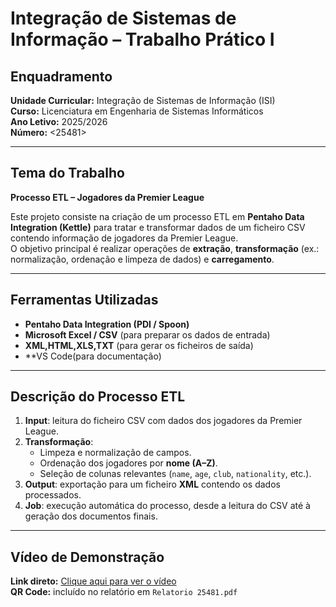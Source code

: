 # Integração de Sistemas de Informação – Trabalho Prático I

## Enquadramento
**Unidade Curricular:** Integração de Sistemas de Informação (ISI)  
**Curso:** Licenciatura em Engenharia de Sistemas Informáticos  
**Ano Letivo:** 2025/2026  
**Número:** <25481>  

---

## Tema do Trabalho
**Processo ETL – Jogadores da Premier League**

Este projeto consiste na criação de um processo ETL em **Pentaho Data Integration (Kettle)** para tratar e transformar dados de um ficheiro CSV contendo informação de jogadores da Premier League.  
O objetivo principal é realizar operações de **extração**, **transformação** (ex.: normalização, ordenação e limpeza de dados) e **carregamento**.

---

## Ferramentas Utilizadas
- **Pentaho Data Integration (PDI / Spoon)**
- **Microsoft Excel / CSV** (para preparar os dados de entrada)
- **XML,HTML,XLS,TXT** (para gerar os ficheiros de saída)
- **VS Code(para documentação)

---

## Descrição do Processo ETL

1. **Input**: leitura do ficheiro CSV com dados dos jogadores da Premier League.  
2. **Transformação**:  
   - Limpeza e normalização de campos.  
   - Ordenação dos jogadores por **nome (A–Z)**.  
   - Seleção de colunas relevantes (`name`, `age`, `club`, `nationality`, etc.).  
3. **Output**: exportação para um ficheiro **XML** contendo os dados processados.  
4. **Job**: execução automática do processo, desde a leitura do CSV até à geração dos documentos finais.

---

## Vídeo de Demonstração

 **Link direto:** [Clique aqui para ver o vídeo](<https://youtu.be/9W0e5HdP4O0>)  
 **QR Code:** incluído no relatório em `Relatorio 25481.pdf`



